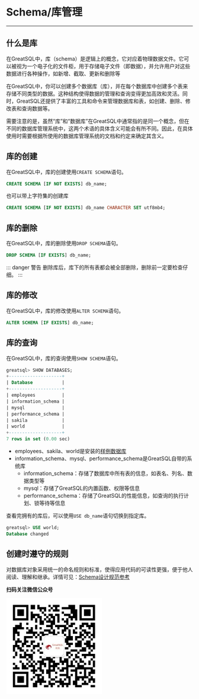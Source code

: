 # Schema/库管理
---

## 什么是库
在GreatSQL中，库（schema）是逻辑上的概念，它对应着物理数据文件。它可以被视为一个电子化的文件柜，用于存储电子文件（即数据），并允许用户对这些数据进行各种操作，如新增、截取、更新和删除等

在GreatSQL中，你可以创建多个数据库（库），并在每个数据库中创建多个表来存储不同类型的数据。这种结构使得数据的管理和查询变得更加高效和灵活。同时，GreatSQL还提供了丰富的工具和命令来管理数据库和表，如创建、删除、修改表和查询数据等。

需要注意的是，虽然“库”和“数据库”在GreatSQL中通常指的是同一个概念，但在不同的数据库管理系统中，这两个术语的具体含义可能会有所不同。因此，在具体使用时需要根据所使用的数据库管理系统的文档和约定来确定其含义。

## 库的创建
在GreatSQL中，库的创建使用`CREATE SCHEMA`语句。
```sql
CREATE SCHEMA [IF NOT EXISTS] db_name;
```
也可以带上字符集的创建库
```sql
CREATE SCHEMA [IF NOT EXISTS] db_name CHARACTER SET utf8mb4;
```

## 库的删除
在GreatSQL中，库的删除使用`DROP SCHEMA`语句。
```sql
DROP SCHEMA [IF EXISTS] db_name;
```

::: danger 警告
删除库后，库下的所有表都会被全部删除，删除前一定要检查仔细。
:::

## 库的修改
在GreatSQL中，库的修改使用`ALTER SCHEMA`语句。
```sql
ALTER SCHEMA [IF EXISTS] db_name;
```
## 库的查询

在GreatSQL中，库的查询使用`SHOW SCHEMA`语句。

```sql
greatsql> SHOW DATABASES;
+--------------------+
| Database           |
+--------------------+
| employees          |
| information_schema |
| mysql              |
| performance_schema |
| sakila             |
| world              |
+--------------------+
7 rows in set (0.00 sec)
```
- employees、sakila、world是安装的[样例数据库](./12-dev-guide.md)
- information_schema、mysql、performance_schema是GreatSQL自带的系统库
    - information_schema：存储了数据库中所有表的信息，如表名、列名、数据类型等
    - mysql：存储了GreatSQL的内置函数、权限等信息
    - performance_schema：存储了GreatSQL的性能信息，如查询的执行计划、锁等待等信息

查看完拥有的库后，可以使用`USE db_name`语句切换到指定库。
```sql
greatsql> USE world;
Database changed
```
## 创建时遵守的规则
对数据库对象采用统一的命名规则和标准，使得应用代码的可读性更强，便于他人阅读、理解和继承。详情可见：[Schema设计规范参考](../10-optimize/2-1-schema-design-refer.md)


**扫码关注微信公众号**

![greatsql-wx](../greatsql-wx.jpg)
